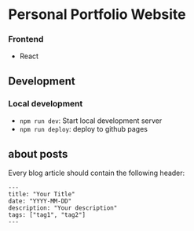 # Personal Portfolio Website

### Frontend
- React

## Development

### Local development

- `npm run dev`: Start local development server
- `npm run deploy`: deploy to github pages


## about posts
Every blog article should contain the following header:
```
---
title: "Your Title"
date: "YYYY-MM-DD"
description: "Your description"
tags: ["tag1", "tag2"]
---
```
